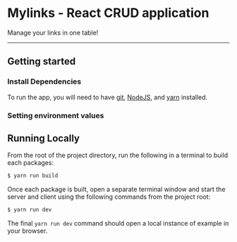 # Mylinks - React CRUD application

Manage your links in one table!

---

## Getting started

### Install Dependencies

To run the app, you will need to have [git](https://git-scm.com/book/en/v2/Getting-Started-Installing-Git), [NodeJS](https://nodejs.org/en/download/), and [yarn](https://yarnpkg.com/) installed.

### Setting environment values

## Running Locally

From the root of the project directory, run the following in a terminal to build each packages:

```bash
$ yarn run build
```

Once each package is built, open a separate terminal window and start the server and client using the following commands from the project root:

```bash
$ yarn run dev
```

The final `yarn run dev` command should open a local instance of example in your browser.
